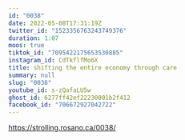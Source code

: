 ```yaml
---
id: "0038"
date: 2022-05-08T17:31:19Z
twitter_id: "1523356763243749376"
duration: 1:07
moos: true
tiktok_id: "7095422175653530885"
instagram_id: CdTkflfMo6X
title: shifting the entire economy through care
summary: null
slug: "0038"
youtube_id: s-zQafaLU5w
ghost_id: 6277ff42ef22230001b2f412
facebook_id: "706672927042722"
---
```

https://strolling.rosano.ca/0038/
